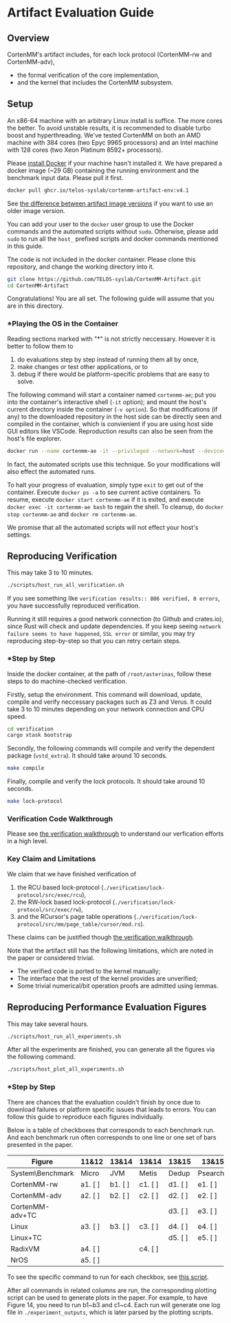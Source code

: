 # Artifact Evaluation Guide

## Overview

CortenMM's artifact includes, for each lock protocol (CortenMM-rw and CortenMM-adv),
 - the formal verification of the core implementation,
 - and the kernel that includes the CortenMM subsystem.

## Setup

An x86-64 machine with an arbitrary Linux install is suffice. The more cores the better. To avoid unstable results, it is recommended to disable turbo boost and hyperthreading. We've tested CortenMM on both an AMD machine with 384 cores (two Epyc 9965 processors) and an Intel machine with 128 cores (two Xeon Platinum 8592+ processors).

Please [install Docker](https://docs.docker.com/engine/install/) if your machine hasn't installed it. We have prepared a docker image (~29 GB) containing the running environment and the benchmark input data. Please pull it first.

```bash
docker pull ghcr.io/telos-syslab/cortenmm-artifact-env:v4.1
```

See [the difference between artifact image versions](./DOCKER_ENV_IMAGE_VERSIONS.md) if you want to use an older image version.

You can add your user to the `docker` user group to use the Docker commands and the automated scripts without `sudo`. Otherwise, please add `sudo` to run all the `host_` prefixed scripts and docker commands mentioned in this guide.

The code is not included in the docker container. Please clone this repository, and change the working directory into it.

```bash
git clone https://github.com/TELOS-syslab/CortenMM-Artifact.git
cd CortenMM-Artifact
```

Congratulations! You are all set. The following guide will assume that you are in this directory.

### *Playing the OS in the Container

Reading sections marked with "*" is not strictly neccessary. However it is better to follow them to

 1. do evaluations step by step instead of running them all by once,
 2. make changes or test other applications, or to
 3. debug if there would be platform-specific problems that are easy to solve.

The following command will start a container named `cortenmm-ae`; put you into the container's interactive shell (`-it` option); and mount the host's current directory inside the container (`-v option`). So that modifications (if any) to the downloaded repository in the host side can be directly seen and compiled in the container, which is convienient if you are using host side GUI editors like VSCode. Reproduction results can also be seen from the host's file explorer.

```bash
docker run --name cortenmm-ae -it --privileged --network=host --device=/dev/kvm -v $(pwd):/root/asterinas ghcr.io/telos-syslab/cortenmm-artifact-env:v4.1
```

In fact, the automated scripts use this technique. So your modifications will also effect the automated runs.

To halt your progress of evaluation, simply type `exit` to get out of the container. Execute `docker ps -a` to see current active containers. To resume, execute `docker start cortenmm-ae` if it is exited, and execute `docker exec -it cortenmm-ae bash` to regain the shell. To cleanup, do `docker stop cortenmm-ae` and `docker rm cortenmm-ae`.

We promise that all the automated scripts will not effect your host's settings.

## Reproducing Verification

This may take 3 to 10 minutes.

```bash
./scripts/host_run_all_verification.sh
```

If you see something like `verification results:: 806 verified, 0 errors`, you have successfully reproduced verification.

Running it still requires a good network connection (to Github and crates.io), since Rust will check and update dependencies. If you keep seeing `network failure seems to have happened`, `SSL error` or similar, you may try reproducing step-by-step so that you can retry certain steps.

### *Step by Step

Inside the docker container, at the path of `/root/asterinas`, follow these steps to do machine-checked verification.

Firstly, setup the environment. This command will download, update, compile and verify neccessary packages such as Z3 and Verus. It could take 3 to 10 minutes depending on your network connection and CPU speed.

```bash
cd verification
cargo xtask bootstrap
```

Secondly, the following commands will compile and verify the dependent package (`vstd_extra`). It should take around 10 seconds. 

```bash
make compile
```

Finally, compile and verify the lock protocols. It should take around 10 seconds.

```bash
make lock-protocol
```

### Verification Code Walkthrough

Please see [the verification walkthrough](./VERIFICATION_WALKTHROUGH.md) to understand our verfication efforts in a high level.

### Key Claim and Limitations

We claim that we have finished verification of

 1. the RCU based lock-protocol (`./verification/lock-protocol/src/exec/rcu`),
 2. the RW-lock based lock-protocol (`./verification/lock-protocol/src/exec/rw`),
 3. and the RCursor's page table operations (`./verification/lock-protocol/src/mm/page_table/cursor/mod.rs`).

These claims can be justified though [the verification walkthrough](./VERIFICATION_WALKTHROUGH.md).

Note that the artifact still has the following limitations, which are noted in the paper or considered trivial.

 - The verified code is ported to the kernel manually;
 - The interface that the rest of the kernel provides are unverified;
 - Some trivial numerical/bit operation proofs are admitted using lemmas.

## Reproducing Performance Evaluation Figures

This may take several hours.

```bash
./scripts/host_run_all_experiments.sh
```

After all the experiments are finished, you can generate all the figures via the following command.

```bash
./scripts/host_plot_all_experiments.sh
```

### *Step by Step

There are chances that the evaluation couldn't finish by once due to download failures or platform specific issues that leads to errors. You can follow this guide to reproduce each figures individually.

Below is a table of checkboxes that corresponds to each benchmark run. And each benchmark run often corresponds to one line or one set of bars presented in the paper.

| Figure           | 11&12   | 13&14   | 13&14   | 13&15   | 13&15    | 13&17   |
| ---------------- | ------- | ------- | ------- | ------- | -------- | ------- |
| System\Benchmark | Micro   | JVM     | Metis   | Dedup   | Psearchy | PARSEC  |
| CortenMM-rw      | a1. [ ] | b1. [ ] | c1. [ ] | d1. [ ] | e1. [ ]  | f1. [ ] |
| CortenMM-adv     | a2. [ ] | b2. [ ] | c2. [ ] | d2. [ ] | e2. [ ]  | f2. [ ] |
| CortenMM-adv+TC  |         |         |         | d3. [ ] | e3. [ ]  |         |
| Linux            | a3. [ ] | b3. [ ] | c3. [ ] | d4. [ ] | e4. [ ]  | f3. [ ] |
| Linux+TC         |         |         |         | d5. [ ] | e5. [ ]  |         |
| RadixVM          | a4. [ ] |         | c4. [ ] |         |          |         |
| NrOS             | a5. [ ] |         |         |         |          |         |

To see the specific command to run for each checkbox, see [this script](scripts/container_run_all_experiments.sh).

After all commands in related columns are run, the corresponding plotting script can be used to generate plots in the paper. For example, to have Figure 14, you need to run b1\~b3 and c1\~c4. Each run will generate one log file in `./experiment_outputs`, which is later parsed by the plotting scripts.

